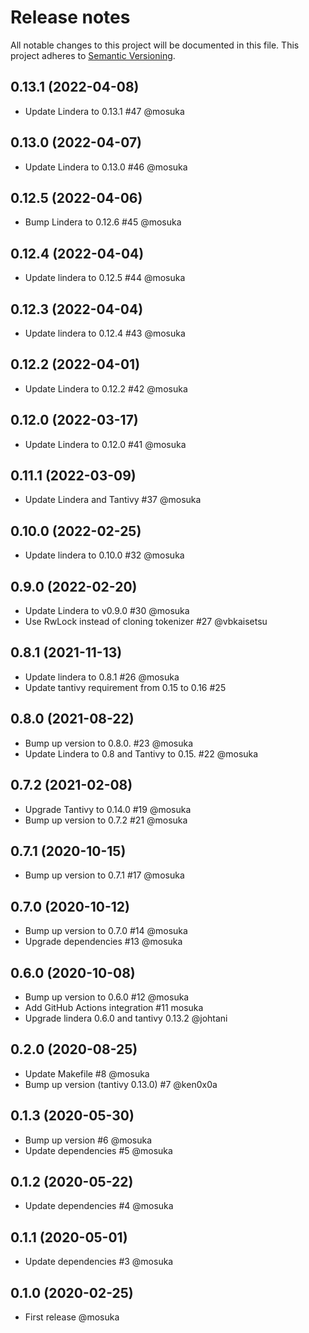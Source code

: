# Release notes
All notable changes to this project will be documented in this file.
This project adheres to [Semantic Versioning](http://semver.org/).

## 0.13.1 (2022-04-08)
- Update Lindera to 0.13.1 #47 @mosuka

## 0.13.0 (2022-04-07)
- Update Lindera to 0.13.0 #46 @mosuka

## 0.12.5 (2022-04-06)
- Bump Lindera to 0.12.6 #45 @mosuka

## 0.12.4 (2022-04-04)
- Update lindera to 0.12.5 #44 @mosuka

## 0.12.3 (2022-04-04)
- Update lindera to 0.12.4 #43 @mosuka

## 0.12.2 (2022-04-01)
- Update Lindera to 0.12.2 #42 @mosuka

## 0.12.0 (2022-03-17)
- Update Lindera to 0.12.0 #41 @mosuka

## 0.11.1 (2022-03-09)
- Update Lindera and Tantivy #37 @mosuka

## 0.10.0 (2022-02-25)
- Update lindera to 0.10.0 #32 @mosuka

## 0.9.0 (2022-02-20)
- Update Lindera to v0.9.0 #30 @mosuka
- Use RwLock instead of cloning tokenizer #27 @vbkaisetsu

## 0.8.1 (2021-11-13)
- Update lindera to 0.8.1 #26 @mosuka
- Update tantivy requirement from 0.15 to 0.16 #25

## 0.8.0 (2021-08-22)
- Bump up version to 0.8.0. #23 @mosuka
- Update Lindera to 0.8 and Tantivy to 0.15. #22 @mosuka

## 0.7.2 (2021-02-08)
- Upgrade Tantivy to 0.14.0 #19 @mosuka
- Bump up version to 0.7.2 #21 @mosuka

## 0.7.1 (2020-10-15)
- Bump up version to 0.7.1 #17 @mosuka 

## 0.7.0 (2020-10-12)
- Bump up version to 0.7.0 #14 @mosuka
- Upgrade dependencies #13 @mosuka

## 0.6.0 (2020-10-08)
- Bump up version to 0.6.0 #12 @mosuka
- Add GitHub Actions integration #11 mosuka
- Upgrade lindera 0.6.0 and tantivy 0.13.2 @johtani 

## 0.2.0 (2020-08-25)
- Update Makefile #8 @mosuka
- Bump up version (tantivy 0.13.0) #7 @ken0x0a

## 0.1.3 (2020-05-30)
- Bump up version #6 @mosuka
- Update dependencies #5 @mosuka

## 0.1.2 (2020-05-22)
- Update dependencies #4 @mosuka

## 0.1.1 (2020-05-01)
- Update dependencies #3 @mosuka

## 0.1.0 (2020-02-25)
- First release @mosuka
